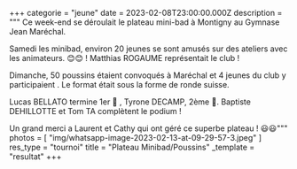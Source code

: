 +++
categorie = "jeune"
date = 2023-02-08T23:00:00.000Z
description = """
Ce week-end se déroulait le plateau mini-bad à Montigny au Gymnase Jean Maréchal. 


Samedi les minibad, environ 20 jeunes se sont amusés sur des ateliers avec les animateurs. 😊😊 ! Matthias ROGAUME représentait le club ! 



Dimanche, 50 poussins étaient convoqués à Maréchal et 4 jeunes du club y participaient . Le format était sous la forme de ronde suisse. 


Lucas BELLATO termine 1er 🥇 , Tyrone DECAMP, 2ème 🥈. Baptiste DEHILLOTTE et Tom TA complètent le podium ! 

Un grand merci a Laurent et Cathy qui ont géré ce superbe plateau ! 😃😃"""
photos = [ "img/whatsapp-image-2023-02-13-at-09-29-57-3.jpeg" ]
res_type = "tournoi"
title = "Plateau Minibad/Poussins"
_template = "resultat"
+++

